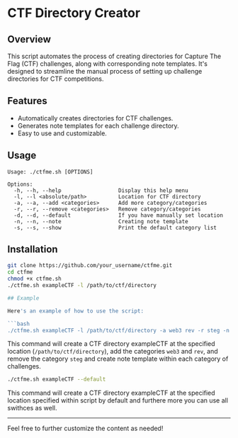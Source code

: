 # CTF Directory Creator

## Overview

This script automates the process of creating directories for Capture The Flag (CTF) challenges, along with corresponding note templates. It's designed to streamline the manual process of setting up challenge directories for CTF competitions.

## Features

- Automatically creates directories for CTF challenges.
- Generates note templates for each challenge directory.
- Easy to use and customizable.

## Usage

```
Usage: ./ctfme.sh [OPTIONS]

Options:
  -h, --h, --help                  Display this help menu
  -l, --l <absolute/path>          Location for CTF directory
  -a, --a, --add <categories>      Add more category/categories
  -r, --r, --remove <categories>   Remove category/categories
  -d, --d, --default               If you have manually set location
  -n, --n, --note                  Creating note template
  -s, --s, --show                  Print the default category list 
```

## Installation

```bash
git clone https://github.com/your_username/ctfme.git
cd ctfme
chmod +x ctfme.sh
./ctfme.sh exampleCTF -l /path/to/ctf/directory

## Example

Here's an example of how to use the script:

```bash
./ctfme.sh exampleCTF -l /path/to/ctf/directory -a web3 rev -r steg -n
```

This command will create a CTF directory exampleCTF at the specified location (`/path/to/ctf/directory`), add the categories `web3` and `rev`, and remove the category `steg` and create note template within each category of challenges.

```bash
./ctfme.sh exampleCTF --default
```

This command will create a CTF directory exampleCTF at the specified location specified within script by default and furthere more you can use all swithces as well.

---

Feel free to further customize the content as needed!
